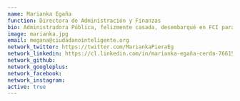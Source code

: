 ```yaml
---
name: Marianka Egaña
function: Directora de Administración y Finanzas
bio: Administradora Pública, felizmente casada, desembarqué en FCI para dar orden en un mar de ideas, com amor a la verdad, la libertad y al buen humor.
image: marianka.jpg
email: megana@ciudadanointeligente.org
network_twitter: https://twitter.com/MariankaPieraEg
network_linkedin: https://cl.linkedin.com/in/marianka-egaña-cerda-76615761
network_github:
network_googleplus:
network_facebook:
network_instagram:
active: true
---
```

